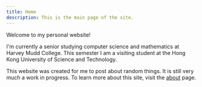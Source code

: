 ```yaml
---
title: Home
description: This is the main page of the site.
---
```


Welcome to my personal website!

I'm currently a senior studying computer science and mathematics at Harvey Mudd
College. This semester I am a visiting student at the Hong Kong University of
Science and Technology.

This website was created for me to post about random things. It is still very
much a work in progress. To learn more about this site, visit the [about](/about)
page.
